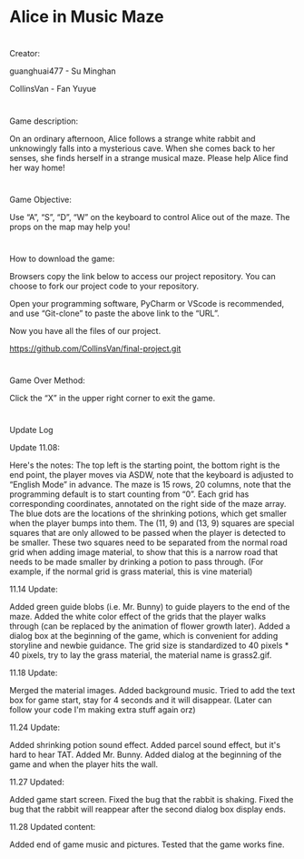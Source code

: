 # Alice in Music Maze
#
Creator:

guanghuai477 - Su Minghan

CollinsVan - Fan Yuyue
#
Game description:

On an ordinary afternoon, Alice follows a strange white rabbit and unknowingly falls into a mysterious cave. When she comes back to her senses, she finds herself in a strange musical maze. Please help Alice find her way home!
#
Game Objective:

Use “A”, “S”, “D”, “W” on the keyboard to control Alice out of the maze. The props on the map may help you!
#
How to download the game:

Browsers copy the link below to access our project repository. You can choose to fork our project code to your repository.

Open your programming software, PyCharm or VScode is recommended, and use “Git-clone” to paste the above link to the “URL”.

Now you have all the files of our project.

https://github.com/CollinsVan/final-project.git
#
Game Over Method:

Click the “X” in the upper right corner to exit the game.


#
#
Update Log

Update 11.08:

Here's the notes:
The top left is the starting point, the bottom right is the end point, the player moves via ASDW, note that the keyboard is adjusted to “English Mode” in advance.
The maze is 15 rows, 20 columns, note that the programming default is to start counting from “0”. Each grid has corresponding coordinates, annotated on the right side of the maze array.
The blue dots are the locations of the shrinking potions, which get smaller when the player bumps into them.
The (11, 9) and (13, 9) squares are special squares that are only allowed to be passed when the player is detected to be smaller. These two squares need to be separated from the normal road grid when adding image material, to show that this is a narrow road that needs to be made smaller by drinking a potion to pass through. (For example, if the normal grid is grass material, this is vine material)

11.14 Update:

Added green guide blobs (i.e. Mr. Bunny) to guide players to the end of the maze.
Added the white color effect of the grids that the player walks through (can be replaced by the animation of flower growth later).
Added a dialog box at the beginning of the game, which is convenient for adding storyline and newbie guidance.
The grid size is standardized to 40 pixels * 40 pixels, try to lay the grass material, the material name is grass2.gif.

11.18 Update:

Merged the material images.
Added background music.
Tried to add the text box for game start, stay for 4 seconds and it will disappear. (Later can follow your code I'm making extra stuff again orz)

11.24 Update:

Added shrinking potion sound effect.
Added parcel sound effect, but it's hard to hear TAT.
Added Mr. Bunny.
Added dialog at the beginning of the game and when the player hits the wall.

11.27 Updated:

Added game start screen.
Fixed the bug that the rabbit is shaking.
Fixed the bug that the rabbit will reappear after the second dialog box display ends.

11.28 Updated content:

Added end of game music and pictures.
Tested that the game works fine.
